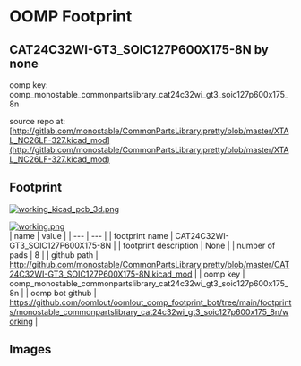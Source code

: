 # OOMP Footprint  
## CAT24C32WI-GT3_SOIC127P600X175-8N  by none  
  
oomp key: oomp_monostable_commonpartslibrary_cat24c32wi_gt3_soic127p600x175_8n  
  
source repo at: [http://gitlab.com/monostable/CommonPartsLibrary.pretty/blob/master/XTAL_NC26LF-327.kicad_mod](http://gitlab.com/monostable/CommonPartsLibrary.pretty/blob/master/XTAL_NC26LF-327.kicad_mod)  
## Footprint  
  
[![working_kicad_pcb_3d.png](working_kicad_pcb_3d_600.png)](working_kicad_pcb_3d.png)  
  
[![working.png](working_600.png)](working.png)  
| name | value | 
| --- | --- | 
| footprint name | CAT24C32WI-GT3_SOIC127P600X175-8N | 
| footprint description | None | 
| number of pads | 8 | 
| github path | http://github.com/monostable/CommonPartsLibrary.pretty/blob/master/CAT24C32WI-GT3_SOIC127P600X175-8N.kicad_mod | 
| oomp key | oomp_monostable_commonpartslibrary_cat24c32wi_gt3_soic127p600x175_8n | 
| oomp bot github | https://github.com/oomlout/oomlout_oomp_footprint_bot/tree/main/footprints/monostable_commonpartslibrary_cat24c32wi_gt3_soic127p600x175_8n/working | 
## Images  
